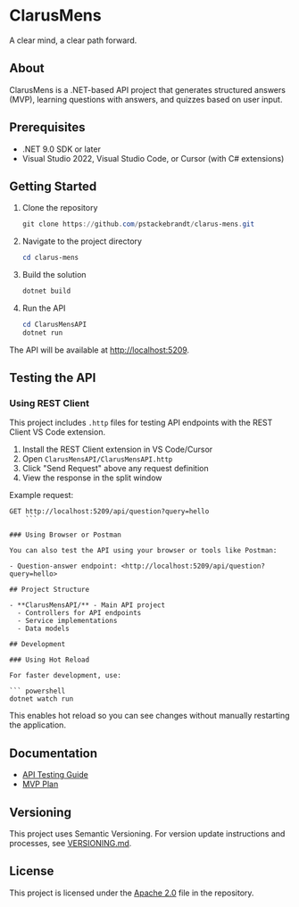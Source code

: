 # ClarusMens

A clear mind, a clear path forward.

## About

ClarusMens is a .NET-based API project  that generates structured answers (MVP), learning questions with answers, and quizzes based on user input.

## Prerequisites

- .NET 9.0 SDK or later
- Visual Studio 2022, Visual Studio Code, or Cursor (with C# extensions)

## Getting Started

1. Clone the repository

   ``` powershell
   git clone https://github.com/pstackebrandt/clarus-mens.git
   ```

2. Navigate to the project directory

   ``` powershell
   cd clarus-mens
   ```

3. Build the solution

   ``` powershell
   dotnet build
   ```

4. Run the API

   ``` powershell
   cd ClarusMensAPI
   dotnet run
   ```

The API will be available at <http://localhost:5209>.

## Testing the API

### Using REST Client

This project includes `.http` files for testing API endpoints with the REST Client VS Code extension.

1. Install the REST Client extension in VS Code/Cursor
2. Open `ClarusMensAPI/ClarusMensAPI.http`
3. Click "Send Request" above any request definition
4. View the response in the split window

Example request:

```http
GET http://localhost:5209/api/question?query=hello
    ```

### Using Browser or Postman

You can also test the API using your browser or tools like Postman:

- Question-answer endpoint: <http://localhost:5209/api/question?query=hello>

## Project Structure

- **ClarusMensAPI/** - Main API project
  - Controllers for API endpoints
  - Service implementations
  - Data models

## Development

### Using Hot Reload

For faster development, use:

``` powershell
dotnet watch run
```

This enables hot reload so you can see changes without manually restarting the application.

## Documentation

- [API Testing Guide](docs/api-testing.md)
- [MVP Plan](docs/mvp/mvp-plan.md)

## Versioning

This project uses Semantic Versioning. For version update instructions and processes, see [VERSIONING.md](./VERSIONING.md).

## License

This project is licensed under the [Apache 2.0](LICENSE) file in the repository.
